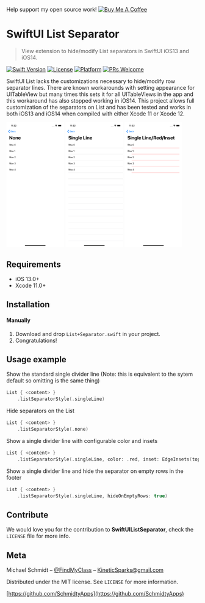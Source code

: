 Help support my open source work!
<a href="https://www.buymeacoffee.com/SchmidtyApps" target="_blank"><img src="https://cdn.buymeacoffee.com/buttons/v2/arial-black.png" alt="Buy Me A Coffee" style="height: 60px !important;width: 217px !important;" ></a>


# SwiftUI List Separator
> View extension to hide/modify List separators in SwiftUI iOS13 and iOS14.

[![Swift Version][swift-image]][swift-url]
[![License][license-image]][license-url]
[![Platform](https://img.shields.io/cocoapods/p/LFAlertController.svg?style=flat)](http://cocoapods.org/pods/LFAlertController)
[![PRs Welcome](https://img.shields.io/badge/PRs-welcome-brightgreen.svg?style=flat-square)](http://makeapullrequest.com)

SwiftUI List lacks the customizations necessary to hide/modify row separator lines. There are known workarounds with setting appearance for UITableView but many times this sets it for all UITableViews in the app and this workaround has also stopped working in iOS14. This project allows full customization of the separators on List and has been tested and works in both iOS13 and iOS14 when compiled with either Xcode 11 or Xcode 12.

<p float="left">
  <img src="/Screenshots/None.png" width="30%" />
  <img src="/Screenshots/SingleLine.png" width="30%" /> 
  <img src="/Screenshots/RedInset.png" width="30%" />
</p>

## Requirements

- iOS 13.0+
- Xcode 11.0+

## Installation

#### Manually
1. Download and drop ```List+Separator.swift``` in your project.  
2. Congratulations!  

## Usage example

Show the standard single divider line (Note: this is equivalent to the sytem default so omitting is the same thing)
```swift
List { <content> }
    .listSeparatorStyle(.singleLine)
```

Hide separators on the List
```swift
List { <content> }
    .listSeparatorStyle(.none)
```

Show a single divider line with configurable color and insets
```swift
List { <content> }
    .listSeparatorStyle(.singleLine, color: .red, inset: EdgeInsets(top: 0, leading: 50, bottom: 0, trailing: 20)
```

Show a single divider line and hide the separator on empty rows in the footer
```swift
List { <content> }
    .listSeparatorStyle(.singleLine, hideOnEmptyRows: true)
```

## Contribute

We would love you for the contribution to **SwiftUIListSeparator**, check the ``LICENSE`` file for more info.

## Meta

Michael Schmidt – [@FindMyClass](https://twitter.com/findmyclass) – KineticSparks@gmail.com

Distributed under the MIT license. See ``LICENSE`` for more information.

[https://github.com/SchmidtyApps](https://github.com/SchmidtyApps)

[swift-image]:https://img.shields.io/badge/swift-5.0-orange.svg
[swift-url]: https://swift.org/
[license-image]: https://img.shields.io/badge/License-MIT-blue.svg
[license-url]: LICENSE
[codebeat-image]: https://codebeat.co/badges/c19b47ea-2f9d-45df-8458-b2d952fe9dad
[codebeat-url]: https://codebeat.co/projects/github-com-vsouza-awesomeios-com
